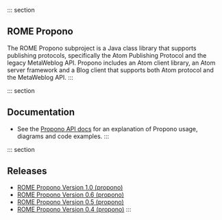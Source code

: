 ::: section
## ROME Propono

The ROME Propono subproject is a Java class library that supports
publishing protocols, specifically the Atom Publishing Protocol and the
legacy MetaWeblog API. Propono includes an Atom client library, an Atom
server framework and a Blog client that supports both Atom protocol and
the MetaWeblog API.
:::

::: section
## Documentation

-   See the [Propono API docs](./apidocs/overview-summary.html) for an
    explanation of Propono usage, diagrams and code examples.
:::

::: section
## Releases

-   [ROME Propono Version 1.0 (propono)](./ROMEProponoVersion1.0.html)
-   [ROME Propono Version 0.6 (propono)](./ROMEProponoVersion0.6.html)
-   [ROME Propono Version 0.5 (propono)](./ROMEProponoVersion0.5.html)
-   [ROME Propono Version 0.4 (propono)](./ROMEProponoVersion0.4.html)
:::
